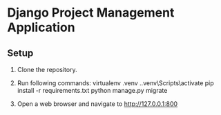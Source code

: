 # Django Project Management Application

## Setup

1. Clone the repository.
2. Run following commands:
   virtualenv .venv
   .\.venv\Scripts\activate
   pip install -r requirements.txt
   python manage.py migrate

3. Open a web browser and navigate to http://127.0.0.1:800
